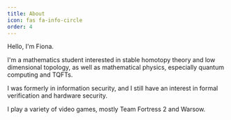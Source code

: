 ```yaml
---
title: About
icon: fas fa-info-circle
order: 4
---
```


Hello, I'm Fiona.

I'm a mathematics student interested in stable homotopy theory and low dimensional topology,
as well as mathematical physics, especially quantum computing and TQFTs.

I was formerly in information security, and I still have an interest in formal verification and hardware security.

I play a variety of video games, mostly Team Fortress 2 and Warsow.
